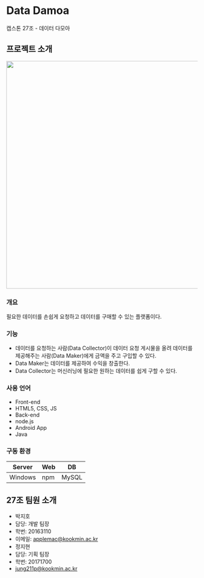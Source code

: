 <!-- Data Damoa -->
# Data Damoa
캡스톤 27조 - 데이터 다모아
## 프로젝트 소개

<img width="600" src="https://user-images.githubusercontent.com/6459539/113539084-e0829300-9617-11eb-8df6-cff2dc69ff7b.png">


### 개요
필요한 데이터를 손쉽게 요청하고 데이터를 구매할 수 있는 플랫폼이다. 

### 기능
* 데이터를 요청하는 사람(Data Collector)이 데이터 요청 게시물을 올려 데이터를 제공해주는 사람(Data Maker)에게 금액을 주고 구입할 수 있다.
* Data Maker는 데이터를 제공하여 수익을 창출한다.
* Data Collector는 머신러닝에 필요한 원하는 데이터를 쉽게 구할 수 있다.

### 사용 언어

* Front-end
 * HTML5, CSS, JS
* Back-end
 * node.js
* Android App
 * Java

 
### 구동 환경
|Server|Web|DB|
|-|-|-|
|Windows|npm|MySQL|


## 27조 팀원 소개

* 박지호
 * 담당: 개발 팀장
 * 학번: 20163110
 * 이메일: applemac@kookmin.ac.kr
* 정지현
 * 담당: 기획 팀장
 * 학번: 20171700
 * jung211p@kookmin.ac.kr

